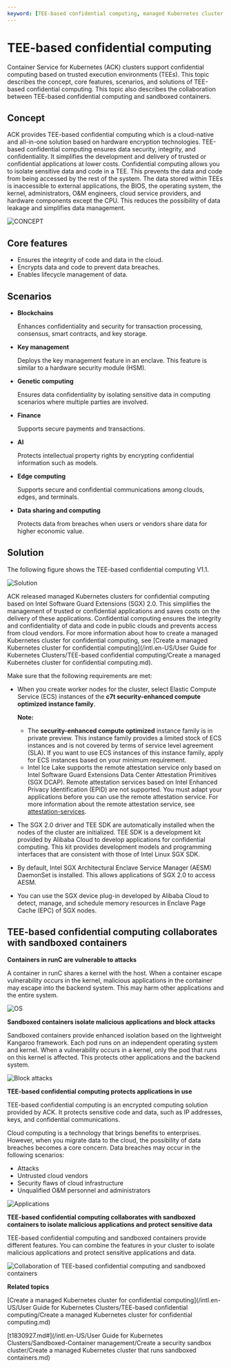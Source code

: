 ```yaml
---
keyword: [TEE-based confidential computing, managed Kubernetes cluster for confidential computing, sandboxed container]
---
```


# TEE-based confidential computing

Container Service for Kubernetes \(ACK\) clusters support confidential computing based on trusted execution environments \(TEEs\). This topic describes the concept, core features, scenarios, and solutions of TEE-based confidential computing. This topic also describes the collaboration between TEE-based confidential computing and sandboxed containers.

## Concept

ACK provides TEE-based confidential computing which is a cloud-native and all-in-one solution based on hardware encryption technologies. TEE-based confidential computing ensures data security, integrity, and confidentiality. It simplifies the development and delivery of trusted or confidential applications at lower costs. Confidential computing allows you to isolate sensitive data and code in a TEE. This prevents the data and code from being accessed by the rest of the system. The data stored within TEEs is inaccessible to external applications, the BIOS, the operating system, the kernel, administrators, O&M engineers, cloud service providers, and hardware components except the CPU. This reduces the possibility of data leakage and simplifies data management.

![CONCEPT](https://static-aliyun-doc.oss-accelerate.aliyuncs.com/assets/img/en-US/8626069161/p102354.png)

## Core features

-   Ensures the integrity of code and data in the cloud.
-   Encrypts data and code to prevent data breaches.
-   Enables lifecycle management of data.

## Scenarios

-   **Blockchains**

    Enhances confidentiality and security for transaction processing, consensus, smart contracts, and key storage.

-   **Key management**

    Deploys the key management feature in an enclave. This feature is similar to a hardware security module \(HSM\).

-   **Genetic computing**

    Ensures data confidentiality by isolating sensitive data in computing scenarios where multiple parties are involved.

-   **Finance**

    Supports secure payments and transactions.

-   **AI**

    Protects intellectual property rights by encrypting confidential information such as models.

-   **Edge computing**

    Supports secure and confidential communications among clouds, edges, and terminals.

-   **Data sharing and computing**

    Protects data from breaches when users or vendors share data for higher economic value.


## Solution

The following figure shows the TEE-based confidential computing V1.1.

![Solution](https://static-aliyun-doc.oss-accelerate.aliyuncs.com/assets/img/en-US/8626069161/p102355.png)

ACK released managed Kubernetes clusters for confidential computing based on Intel Software Guard Extensions \(SGX\) 2.0. This simplifies the management of trusted or confidential applications and saves costs on the delivery of these applications. Confidential computing ensures the integrity and confidentiality of data and code in public clouds and prevents access from cloud vendors. For more information about how to create a managed Kubernetes cluster for confidential computing, see [Create a managed Kubernetes cluster for confidential computing](/intl.en-US/User Guide for Kubernetes Clusters/TEE-based confidential computing/Create a managed Kubernetes cluster for confidential computing.md).

Make sure that the following requirements are met:

-   When you create worker nodes for the cluster, select Elastic Compute Service \(ECS\) instances of the **c7t security-enhanced compute optimized** **instance family**.

    **Note:**

    -   The **security-enhanced compute optimized** instance family is in private preview. This instance family provides a limited stock of ECS instances and is not covered by terms of service level agreement \(SLA\). If you want to use ECS instances of this instance family, apply for ECS instances based on your minimum requirement.
    -   Intel Ice Lake supports the remote attestation service only based on Intel Software Guard Extensions Data Center Attestation Primitives \(SGX DCAP\). Remote attestation services based on Intel Enhanced Privacy Identification \(EPID\) are not supported. You must adapt your applications before you can use the remote attestation service. For more information about the remote attestation service, see [attestation-services](https://software.intel.com/content/www/us/en/develop/topics/software-guard-extensions/attestation-services.html).
-   The SGX 2.0 driver and TEE SDK are automatically installed when the nodes of the cluster are initialized. TEE SDK is a development kit provided by Alibaba Cloud to develop applications for confidential computing. This kit provides development models and programming interfaces that are consistent with those of Intel Linux SGX SDK.
-   By default, Intel SGX Architectural Enclave Service Manager \(AESM\) DaemonSet is installed. This allows applications of SGX 2.0 to access AESM.
-   You can use the SGX device plug-in developed by Alibaba Cloud to detect, manage, and schedule memory resources in Enclave Page Cache \(EPC\) of SGX nodes.

## TEE-based confidential computing collaborates with sandboxed containers

**Containers in runC are vulnerable to attacks**

A container in runC shares a kernel with the host. When a container escape vulnerability occurs in the kernel, malicious applications in the container may escape into the backend system. This may harm other applications and the entire system.

![OS](https://static-aliyun-doc.oss-accelerate.aliyuncs.com/assets/img/en-US/3765359951/p102356.png)

**Sandboxed containers isolate malicious applications and block attacks**

Sandboxed containers provide enhanced isolation based on the lightweight Kangaroo framework. Each pod runs on an independent operating system and kernel. When a vulnerability occurs in a kernel, only the pod that runs on this kernel is affected. This protects other applications and the backend system.

![Block attacks](https://static-aliyun-doc.oss-accelerate.aliyuncs.com/assets/img/en-US/7658767061/p102471.png)

**TEE-based confidential computing protects applications in use**

TEE-based confidential computing is an encrypted computing solution provided by ACK. It protects sensitive code and data, such as IP addresses, keys, and confidential communications.

Cloud computing is a technology that brings benefits to enterprises. However, when you migrate data to the cloud, the possibility of data breaches becomes a core concern. Data breaches may occur in the following scenarios:

-   Attacks
-   Untrusted cloud vendors
-   Security flaws of cloud infrastructure
-   Unqualified O&M personnel and administrators

![Applications](https://static-aliyun-doc.oss-accelerate.aliyuncs.com/assets/img/en-US/3765359951/p102358.png)

**TEE-based confidential computing collaborates with sandboxed containers to isolate malicious applications and protect sensitive data**

TEE-based confidential computing and sandboxed containers provide different features. You can combine the features in your cluster to isolate malicious applications and protect sensitive applications and data.

![Collaboration of TEE-based confidential computing and sandboxed containers](https://static-aliyun-doc.oss-accelerate.aliyuncs.com/assets/img/en-US/8658767061/p102470.png)

**Related topics**  


[Create a managed Kubernetes cluster for confidential computing](/intl.en-US/User Guide for Kubernetes Clusters/TEE-based confidential computing/Create a managed Kubernetes cluster for confidential computing.md)

[t1830927.md\#](/intl.en-US/User Guide for Kubernetes Clusters/Sandboxed-Container management/Create a security sandbox cluster/Create a managed Kubernetes cluster that runs sandboxed containers.md)

